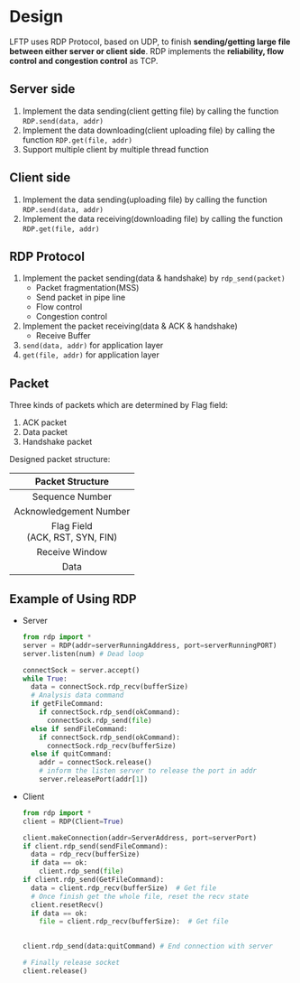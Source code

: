 # Design

LFTP uses RDP Protocol, based on UDP, to finish **sending/getting large file between either server or client side**.
RDP implements the **reliability, flow control and congestion control** as TCP.

## Server side

1. Implement the data sending(client getting file) by calling the function `RDP.send(data, addr)`
2. Implement the data downloading(client uploading file) by calling the function `RDP.get(file, addr)`
3. Support multiple client by multiple thread function
   
## Client side

1. Implement the data sending(uploading file) by calling the function `RDP.send(data, addr)`
2. Implement the data receiving(downloading file) by calling the function `RDP.get(file, addr)`

## RDP Protocol

1. Implement the packet sending(data & handshake) by `rdp_send(packet)`
    - Packet fragmentation(MSS)
    - Send packet in pipe line
    - Flow control
    - Congestion control
2. Implement the packet receiving(data & ACK & handshake)
    - Receive Buffer
3. `send(data, addr)` for application layer
4. `get(file, addr)` for application layer

## Packet

Three kinds of packets which are determined by Flag field:
1. ACK packet
2. Data packet
3. Handshake packet

Designed packet structure:

<table>
  <thead>
    <tr>
      <th colspan=2>
      Packet Structure
      </th>
    </tr>
  </thead>
  
  <tbody>
    <tr>
      <td align="center" colspan=2>Sequence Number</td>
    </tr>
    <tr>
      <td align="center" colspan=2>Acknowledgement Number</td>
    </tr>
    <tr>
      <td align="center">Flag Field<br>(ACK, RST, SYN, FIN)</td>
    </tr>
    <tr>
      <td align="center">Receive Window</td>
    </tr>
    <tr>
      <td align="center" colspan=2>Data</td>
    </tr>
  </tbody>
</table>

## Example of Using RDP

- Server
  
  ```python
  from rdp import *
  server = RDP(addr=serverRunningAddress, port=serverRunningPORT)
  server.listen(num) # Dead loop

  connectSock = server.accept()
  while True:
    data = connectSock.rdp_recv(bufferSize)
    # Analysis data command
    if getFileCommand:
      if connectSock.rdp_send(okCommand):
        connectSock.rdp_send(file)
    else if sendFileCommand:
      if connectSock.rdp_send(okCommand):
        connectSock.rdp_recv(bufferSize)
    else if quitCommand:
      addr = connectSock.release()
      # inform the listen server to release the port in addr
      server.releasePort(addr[1])
  ```

- Client

  ```python
  from rdp import *
  client = RDP(Client=True)

  client.makeConnection(addr=ServerAddress, port=serverPort)
  if client.rdp_send(sendFileCommand):
    data = rdp_recv(bufferSize)
    if data == ok:
      client.rdp_send(file)
  if client.rdp_send(GetFileCommand):
    data = client.rdp_recv(bufferSize)  # Get file
    # Once finish get the whole file, reset the recv state
    client.resetRecv()
    if data == ok:
      file = client.rdp_recv(bufferSize):  # Get file
      
  
  client.rdp_send(data:quitCommand) # End connection with server

  # Finally release socket
  client.release()
  ```
